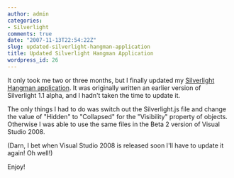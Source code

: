 ```yaml
---
author: admin
categories:
- Silverlight
comments: true
date: "2007-11-13T22:54:22Z"
slug: updated-silverlight-hangman-application
title: Updated Silverlight Hangman Application
wordpress_id: 26
---
```


It only took me two or three months, but I finally updated my [Silverlight Hangman application](http://apps.wadewegner.com/hangman/default.aspx). It was originally written an earlier version of Silverlight 1.1 alpha, and I hadn't taken the time to update it.




The only things I had to do was switch out the Silverlight.js file and change the value of "Hidden" to "Collapsed" for the "Visibility" property of objects. Otherwise I was able to use the same files in the Beta 2 version of Visual Studio 2008.




(Darn, I bet when Visual Studio 2008 is released soon I'll have to update it again! Oh well!)




Enjoy!
